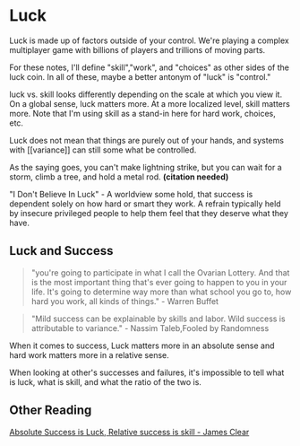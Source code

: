 # Luck 

Luck is made up of factors outside of your control. We're playing a complex multiplayer game with billions of players and trillions of moving parts. 

For these notes, I'll define "skill","work", and "choices" as other sides of the luck coin. In all of these, maybe a better antonym of "luck" is "control." 

luck vs. skill looks differently depending on the scale at which you view it. On a global sense, luck matters more. At a more localized level, skill matters more. Note that I'm using skill as a stand-in here for hard work, choices, etc. 

Luck does not mean that things are purely out of your hands, and systems with [[variance]] can still some what be controlled.

As the saying goes, you can't make lightning strike, but you can wait for a storm, climb a tree, and hold a metal rod. __(citation needed)__

"I Don't Believe In Luck" - A worldview some hold, that success is dependent solely on how hard or smart they work. A refrain typically held by insecure privileged people to help them feel that they deserve what they have. 


## Luck and Success

> "you're going to participate in what I call the Ovarian Lottery. And that is the most important thing that's ever going to happen to you in your life. It's going to determine way more than what school you go to, how hard you work, all kinds of things." - Warren Buffet

> "Mild success can be explainable by skills and labor. Wild success is attributable to variance." - Nassim Taleb,Fooled by Randomness


When it comes to success, Luck matters more in an absolute sense and hard work matters more in a relative sense.


When looking at other's successes and failures, it's impossible to tell what is luck, what is skill, and what the ratio of the two is.

## Other Reading

[Absolute Success is Luck, Relative success is skill - James Clear](https://jamesclear.com/luck-vs-hard-work)